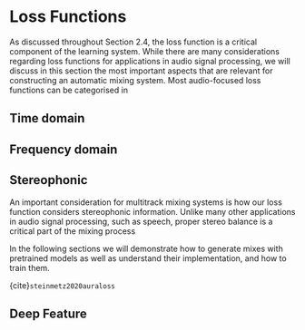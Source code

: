 # Loss Functions

As discussed throughout Section 2.4, the loss function is a critical component of the learning system. While there are many considerations regarding loss functions for applications in audio signal processing, we will discuss in this section the most important aspects that are relevant for constructing an automatic mixing system. Most audio-focused loss functions can be categorised in

## Time domain

## Frequency domain

## Stereophonic

An important consideration for multitrack mixing systems is how our loss function considers stereophonic information. Unlike many other applications in audio signal processing, such as speech, proper stereo balance is a critical part of the mixing process

In the following sections we will demonstrate how to generate mixes with pretrained models as well as understand their implementation, and how to train them.

{cite}`steinmetz2020auraloss`

## Deep Feature